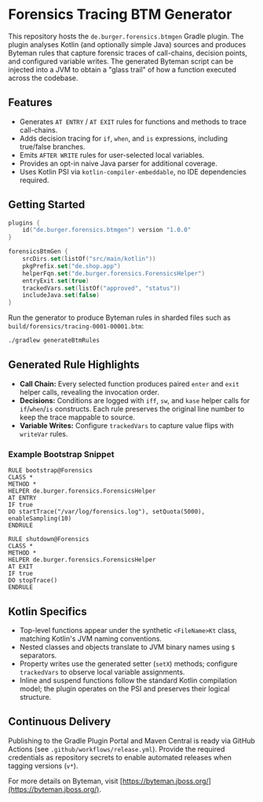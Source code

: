 # Forensics Tracing BTM Generator

This repository hosts the `de.burger.forensics.btmgen` Gradle plugin. The plugin analyses Kotlin (and optionally simple Java) sources and produces Byteman rules that capture forensic traces of call-chains, decision points, and configured variable writes. The generated Byteman script can be injected into a JVM to obtain a "glass trail" of how a function executed across the codebase.

## Features

- Generates `AT ENTRY` / `AT EXIT` rules for functions and methods to trace call-chains.
- Adds decision tracing for `if`, `when`, and `is` expressions, including true/false branches.
- Emits `AFTER WRITE` rules for user-selected local variables.
- Provides an opt-in naive Java parser for additional coverage.
- Uses Kotlin PSI via `kotlin-compiler-embeddable`, no IDE dependencies required.

## Getting Started

```kotlin
plugins {
    id("de.burger.forensics.btmgen") version "1.0.0"
}

forensicsBtmGen {
    srcDirs.set(listOf("src/main/kotlin"))
    pkgPrefix.set("de.shop.app")
    helperFqn.set("de.burger.forensics.ForensicsHelper")
    entryExit.set(true)
    trackedVars.set(listOf("approved", "status"))
    includeJava.set(false)
}
```

Run the generator to produce Byteman rules in sharded files such as `build/forensics/tracing-0001-00001.btm`:

```bash
./gradlew generateBtmRules
```

## Generated Rule Highlights

- **Call Chain:** Every selected function produces paired `enter` and `exit` helper calls, revealing the invocation order.
- **Decisions:** Conditions are logged with `iff`, `sw`, and `kase` helper calls for `if`/`when`/`is` constructs. Each rule preserves the original line number to keep the trace mappable to source.
- **Variable Writes:** Configure `trackedVars` to capture value flips with `writeVar` rules.

### Example Bootstrap Snippet

```byteman
RULE bootstrap@Forensics
CLASS *
METHOD *
HELPER de.burger.forensics.ForensicsHelper
AT ENTRY
IF true
DO startTrace("/var/log/forensics.log"), setQuota(5000), enableSampling(10)
ENDRULE

RULE shutdown@Forensics
CLASS *
METHOD *
HELPER de.burger.forensics.ForensicsHelper
AT EXIT
IF true
DO stopTrace()
ENDRULE
```

## Kotlin Specifics

- Top-level functions appear under the synthetic `<FileName>Kt` class, matching Kotlin's JVM naming conventions.
- Nested classes and objects translate to JVM binary names using `$` separators.
- Property writes use the generated setter (`setX`) methods; configure `trackedVars` to observe local variable assignments.
- Inline and suspend functions follow the standard Kotlin compilation model; the plugin operates on the PSI and preserves their logical structure.

## Continuous Delivery

Publishing to the Gradle Plugin Portal and Maven Central is ready via GitHub Actions (see `.github/workflows/release.yml`). Provide the required credentials as repository secrets to enable automated releases when tagging versions (`v*`).

For more details on Byteman, visit [https://byteman.jboss.org/](https://byteman.jboss.org/).
